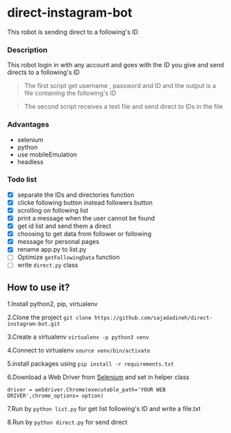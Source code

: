 # direct-instagram-bot

This robot is sending direct to a following's ID

### Description

This robot login in with any account and goes with the ID you give and send directs to a following's ID
>The first script get username , password and ID and the output is a file containing the following's ID

>The second script receives a text file and send direct to IDs in the file

### Advantages

- selenium
- python
- use mobileEmulation
- headless

### Todo list

- [x] separate the IDs and directories function
- [x] clicke following button instead followers button
- [x] scrolling on following list
- [x] print a message when the user cannot be found
- [x] get id list and  send them a direct
- [x] choosing to get data from follower or following
- [X] message for personal pages
- [x] rename app.py to list.py
- [ ] Optimize `getFollowingData‍‍` function
- [ ] write `direct.py` class

## How to use it?

1.Install python2, pip, virtualenv

2.Clone the project `git clone https://github.com/sajadadineh/direct-instagram-bot.git`

3.Create a virtualenv `virtualenv -p python3 venv`

4.Connect to virtualenv `source venv/bin/activate`

5.install packages using `pip install -r requirements.txt`

6.Download a Web Driver from [Selenium](https://www.selenium.dev/downloads/) and set in helper class

`driver = webdriver.Chrome(executable_path='YOUR WEB DRIVER',chrome_options= option)`

7.Run by `python list.py` for get list following's ID and write a file.txt

8.Run by `python direct.py` for send direct
